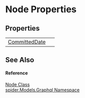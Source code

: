# Node Properties




## Properties
<table>
<tr>
<td><a href="83ed6127-af7c-8e3e-6001-33b88112dd56">CommittedDate</a></td>
<td> </td></tr>
</table>

## See Also


#### Reference
<a href="8650b053-9335-e292-c525-79736ca88e7d">Node Class</a>  
<a href="a7324a28-4f46-beaa-9269-26a8fa385391">spider.Models.Graphql Namespace</a>  
